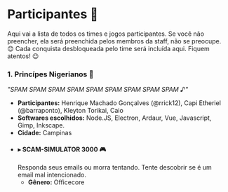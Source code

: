 # Participantes :dancers:

Aqui vai a lista de todos os times e jogos participantes. Se você não
preencher, ela será preenchida pelos membros da staff, não se preocupe.
:blush: Cada conquista desbloqueada pelo time será incluída aqui. Fiquem
atentos! :wink:


### 1. **Princípes Nigerianos** :crown:
*"SPAM SPAM SPAM SPAM SPAM SPAM SPAM SPAM SPAM ♪"*
     
   - **Participantes:** Henrique Machado Gonçalves (@rrick12), Capi Etheriel
     (@barraponto), Kleyton Torikai, Caio 
   - **Softwares escolhidos:** Node.JS, Electron, Ardaur, Vue, Javascript, Gimp, Inkscape.
   - **Cidade:** Campinas
   - ####  ▸ SCAM-SIMULATOR 3000 :video_game:
     Responda seus emails ou morra tentando. Tente descobrir se é um email mal intencionado.
     - **Gênero:** Officecore
